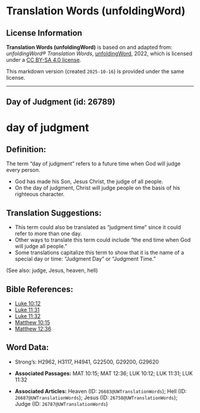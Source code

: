 # Translation Words (unfoldingWord)

## License Information

**Translation Words (unfoldingWord)** is based on and adapted from: _unfoldingWord® Translation Words_, [unfoldingWord](https://unfoldingword.org/utw), 2022, which is licensed under a [CC BY-SA 4.0 license](https://creativecommons.org/licenses/by-sa/4.0/legalcode.en).

This markdown version (created `2025-10-16`) is provided under the same license.



--------------------------------

## Day of Judgment (id: 26789)

day of judgment
===============

Definition:
-----------

The term “day of judgment” refers to a future time when God will judge every person.

* God has made his Son, Jesus Christ, the judge of all people.
* On the day of judgment, Christ will judge people on the basis of his righteous character.

Translation Suggestions:
------------------------

* This term could also be translated as “judgment time” since it could refer to more than one day.
* Other ways to translate this term could include “the end time when God will judge all people.”
* Some translations capitalize this term to show that it is the name of a special day or time: “Judgment Day” or “Judgment Time.”

(See also: judge, Jesus, heaven, hell)

Bible References:
-----------------

* [Luke 10:12](https://ref.ly/Luke10:12)
* [Luke 11:31](https://ref.ly/Luke11:31)
* [Luke 11:32](https://ref.ly/Luke11:32)
* [Matthew 10:15](https://ref.ly/Matt10:15)
* [Matthew 12:36](https://ref.ly/Matt12:36)

Word Data:
----------

* Strong’s: H2962, H3117, H4941, G22500, G29200, G29620

* **Associated Passages:** MAT 10:15; MAT 12:36; LUK 10:12; LUK 11:31; LUK 11:32
* **Associated Articles:** Heaven (ID: `26683@UWTranslationWords`); Hell (ID: `26687@UWTranslationWords`); Jesus (ID: `26758@UWTranslationWords`); Judge (ID: `26787@UWTranslationWords`)

